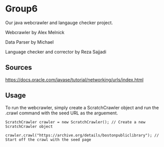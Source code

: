 # Group6
Our java webcrawler and langauge checker project. 

Webcrawler by Alex Melnick 

Data Parser by Michael

Language checker and corrector by Reza Sajjadi

## Sources
https://docs.oracle.com/javase/tutorial/networking/urls/index.html

## Usage
To run the webcrawler, simply create a ScratchCrawler object and run the .crawl command with the seed URL as the arguement.

`ScratchCrawler crawler = new ScratchCrawler(); // Create a new ScratchCrawler object`

`crawler.crawl("https://archive.org/details/bostonpubliclibrary"); // Start off the crawl with the seed page`


